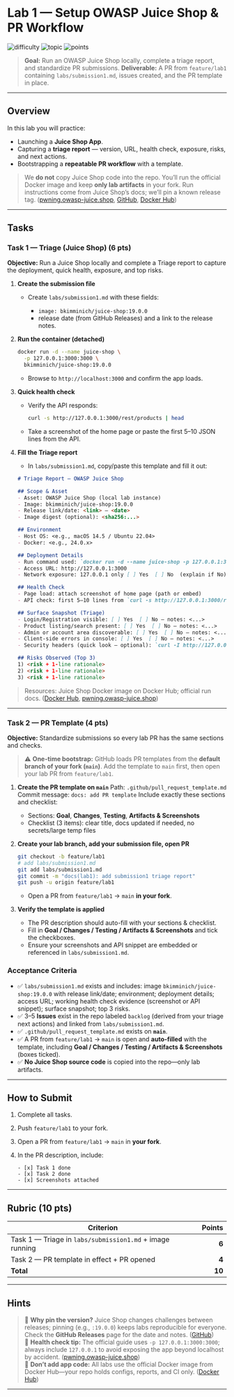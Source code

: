 # Lab 1 — Setup OWASP Juice Shop & PR Workflow

![difficulty](https://img.shields.io/badge/difficulty-beginner-success)
![topic](https://img.shields.io/badge/topic-AppSec%20Basics-blue)
![points](https://img.shields.io/badge/points-10-orange)

> **Goal:** Run an OWASP Juice Shop locally, complete a triage report, and standardize PR submissions.
> **Deliverable:** A PR from `feature/lab1` containing `labs/submission1.md`, issues created, and the PR template in place.

---

## Overview

In this lab you will practice:

* Launching a **Juice Shop App**.
* Capturing a **triage report** — version, URL, health check, exposure, risks, and next actions.
* Bootstrapping a **repeatable PR workflow** with a template.

> We **do not** copy Juice Shop code into the repo. You’ll run the official Docker image and keep **only lab artifacts** in your fork. Run instructions come from Juice Shop’s docs; we’ll pin a known release tag. ([pwning.owasp-juice.shop][1], [GitHub][2], [Docker Hub][3])

---

## Tasks

### Task 1 — Triage (Juice Shop) (6 pts)

**Objective:** Run a Juice Shop locally and complete a Triage report to capture the deployment, quick health, exposure, and top risks.

1. **Create the submission file**

   * Create `labs/submission1.md` with these fields:

     * `image: bkimminich/juice-shop:19.0.0`
     * release date (from GitHub Releases) and a link to the release notes.

2. **Run the container (detached)**

   ```bash
   docker run -d --name juice-shop \
     -p 127.0.0.1:3000:3000 \
     bkimminich/juice-shop:19.0.0
   ```

   * Browse to `http://localhost:3000` and confirm the app loads.

3. **Quick health check**

   * Verify the API responds:

     ```bash
     curl -s http://127.0.0.1:3000/rest/products | head
     ```
   * Take a screenshot of the home page or paste the first 5–10 JSON lines from the API.

4. **Fill the Triage report**

   * In `labs/submission1.md`, copy/paste this template and fill it out:

   ```markdown
   # Triage Report — OWASP Juice Shop

   ## Scope & Asset
   - Asset: OWASP Juice Shop (local lab instance)
   - Image: bkimminich/juice-shop:19.0.0
   - Release link/date: <link> — <date>
   - Image digest (optional): <sha256:...>

   ## Environment
   - Host OS: <e.g., macOS 14.5 / Ubuntu 22.04>
   - Docker: <e.g., 24.0.x>

   ## Deployment Details
   - Run command used: `docker run -d --name juice-shop -p 127.0.0.1:3000:3000 bkimminich/juice-shop:19.0.0`
   - Access URL: http://127.0.0.1:3000
   - Network exposure: 127.0.0.1 only [ ] Yes  [ ] No  (explain if No)

   ## Health Check
   - Page load: attach screenshot of home page (path or embed)
   - API check: first 5–10 lines from `curl -s http://127.0.0.1:3000/rest/products | head`

   ## Surface Snapshot (Triage)
   - Login/Registration visible: [ ] Yes  [ ] No — notes: <...>
   - Product listing/search present: [ ] Yes  [ ] No — notes: <...>
   - Admin or account area discoverable: [ ] Yes  [ ] No — notes: <...>
   - Client-side errors in console: [ ] Yes  [ ] No — notes: <...>
   - Security headers (quick look — optional): `curl -I http://127.0.0.1:3000` → CSP/HSTS present? notes: <...>

   ## Risks Observed (Top 3)
   1) <risk + 1‑line rationale>
   2) <risk + 1‑line rationale>
   3) <risk + 1‑line rationale>

   ```

> Resources: Juice Shop Docker image on Docker Hub; official run docs. ([Docker Hub][3], [pwning.owasp-juice.shop][1])

---

### Task 2 — PR Template (4 pts)

**Objective:** Standardize submissions so every lab PR has the same sections and checks.

> ⚠️ **One-time bootstrap:** GitHub loads PR templates from the **default branch of your fork (`main`)**. Add the template to `main` first, then open your lab PR from `feature/lab1`.

1. **Create the PR template on `main`**
   Path: `.github/pull_request_template.md`
   Commit message: `docs: add PR template`
   Include exactly these sections and checklist:

   * Sections: **Goal**, **Changes**, **Testing**, **Artifacts & Screenshots**
   * Checklist (3 items): clear title, docs updated if needed, no secrets/large temp files

2. **Create your lab branch, add your submission file, open PR**

   ```bash
   git checkout -b feature/lab1
   # add labs/submission1.md
   git add labs/submission1.md
   git commit -m "docs(lab1): add submission1 triage report"
   git push -u origin feature/lab1
   ```

   * Open a PR from `feature/lab1` → `main` **in your fork**.

3. **Verify the template is applied**

   * The PR description should auto-fill with your sections & checklist.
   * Fill in **Goal / Changes / Testing / Artifacts & Screenshots** and tick the checkboxes.
   * Ensure your screenshots and API snippet are embedded or referenced in `labs/submission1.md`.

### Acceptance Criteria

* ✅ `labs/submission1.md` exists and includes: image `bkimminich/juice-shop:19.0.0` with release link/date; environment; deployment details; access URL; working health check evidence (screenshot or API snippet); surface snapshot; top 3 risks.
* ✅ 3–5 **Issues** exist in the repo labeled `backlog` (derived from your triage next actions) and linked from `labs/submission1.md`.
* ✅ `.github/pull_request_template.md` exists on **`main`**.
* ✅ A PR from `feature/lab1` → `main` is open and **auto-filled** with the template, including **Goal / Changes / Testing / Artifacts & Screenshots** (boxes ticked).
* ✅ **No Juice Shop source code** is copied into the repo—only lab artifacts.

---

## How to Submit

1. Complete all tasks.
2. Push `feature/lab1` to your fork.
3. Open a PR from `feature/lab1` → `main` in **your fork**.
4. In the PR description, include:

   ```text
   - [x] Task 1 done
   - [x] Task 2 done
   - [x] Screenshots attached
   ```

---

## Rubric (10 pts)

| Criterion                                                 | Points |
| --------------------------------------------------------- | -----: |
| Task 1 — Triage in `labs/submission1.md` + image running |  **6** |
| Task 2 — PR template in effect + PR opened                |  **4** |
| **Total**                                                 | **10** |

---

## Hints

> 📌 **Why pin the version?** Juice Shop changes challenges between releases; pinning (e.g., `:19.0.0`) keeps labs reproducible for everyone. Check the **GitHub Releases** page for the date and notes. ([GitHub][2])\
> 🧪 **Health check tip:** The official guide uses `-p 127.0.0.1:3000:3000`; always include `127.0.0.1` to avoid exposing the app beyond localhost by accident. ([pwning.owasp-juice.shop][1])\
> 🚫 **Don’t add app code:** All labs use the official Docker image from Docker Hub—your repo holds configs, reports, and CI only. ([Docker Hub][3])

---

[1]: https://pwning.owasp-juice.shop/companion-guide/latest/part1/running.html?utm_source=chatgpt.com "Running OWASP Juice Shop"
[2]: https://github.com/juice-shop/juice-shop/releases/?utm_source=chatgpt.com "Releases · juice-shop/juice-shop - GitHub"
[3]: https://hub.docker.com/r/bkimminich/juice-shop/?utm_source=chatgpt.com "bkimminich/juice-shop - Docker Image | Docker Hub"
